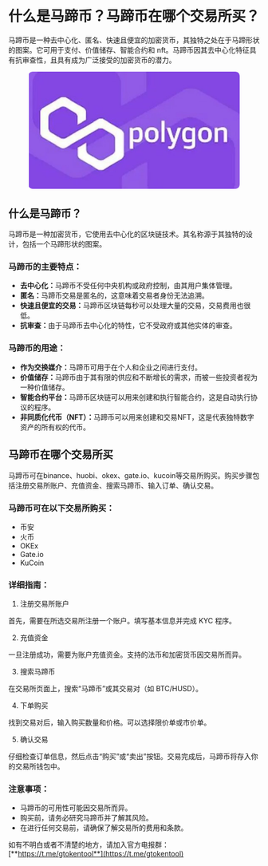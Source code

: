 # 什么是马蹄币？马蹄币在哪个交易所买？

马蹄币是一种去中心化、匿名、快速且便宜的加密货币，其独特之处在于马蹄形状的图案。它可用于支付、价值储存、智能合约和 nft。马蹄币因其去中心化特征具有抗审查性，且具有成为广泛接受的加密货币的潜力。

<figure><img src="../../.gitbook/assets/ma.png" alt=""><figcaption></figcaption></figure>

## 什么是马蹄币？

马蹄币是一种加密货币，它使用去中心化的区块链技术。其名称源于其独特的设计，包括一个马蹄形状的图案。

### 马蹄币的主要特点：

* **去中心化：**&#x9A6C;蹄币不受任何中央机构或政府控制，由其用户集体管理。
* **匿名：**&#x9A6C;蹄币交易是匿名的，这意味着交易者身份无法追溯。
* **快速且便宜的交易：**&#x9A6C;蹄币区块链每秒可以处理大量的交易，交易费用也很低。
* **抗审查：**&#x7531;于马蹄币去中心化的特性，它不受政府或其他实体的审查。

### 马蹄币的用途：

* **作为交换媒介：**&#x9A6C;蹄币可用于在个人和企业之间进行支付。
* **价值储存：**&#x9A6C;蹄币由于其有限的供应和不断增长的需求，而被一些投资者视为一种价值储存。
* **智能合约平台：**&#x9A6C;蹄币区块链可以用来创建和执行智能合约，这是自动执行协议的程序。
* **非同质化代币（NFT）：**&#x9A6C;蹄币可以用来创建和交易NFT，这是代表独特数字资产的所有权的代币。

## 马蹄币在哪个交易所买

马蹄币可在binance、huobi、okex、gate.io、kucoin等交易所购买。购买步骤包括注册交易所账户、充值资金、搜索马蹄币、输入订单、确认交易。

### 马蹄币可在以下交易所购买：

* 币安
* 火币
* OKEx
* Gate.io
* KuCoin

### 详细指南：

1. 注册交易所账户

首先，需要在所选交易所注册一个账户。填写基本信息并完成 KYC 程序。

2. 充值资金

一旦注册成功，需要为账户充值资金。支持的法币和加密货币因交易所而异。

3. 搜索马蹄币

在交易所页面上，搜索“马蹄币”或其交易对（如 BTC/HUSD）。

4. 下单购买

找到交易对后，输入购买数量和价格。可以选择限价单或市价单。

5. 确认交易

仔细检查订单信息，然后点击“购买”或“卖出”按钮。交易完成后，马蹄币将存入你的交易所钱包中。

### 注意事项：

* 马蹄币的可用性可能因交易所而异。
* 购买前，请务必研究马蹄币并了解其风险。
* 在进行任何交易前，请确保了解交易所的费用和条款。

如有不明白或者不清楚的地方，请加入官方电报群：[**https://t.me/gtokentool**](https://t.me/gtokentool)

